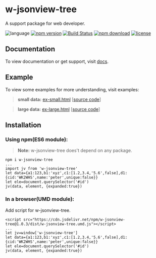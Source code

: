 # w-jsonview-tree
A support package for web developer.

![language](https://img.shields.io/badge/language-JavaScript-orange.svg) [![npm version](http://img.shields.io/npm/v/w-jsonview-tree.svg?style=flat)](https://npmjs.org/package/w-jsonview-tree) [![Build Status](https://travis-ci.org/yuda-lyu/w-jsonview-tree.svg?branch=master)](https://travis-ci.org/yuda-lyu/w-jsonview-tree) [![npm download](https://img.shields.io/npm/dt/w-jsonview-tree.svg)](https://npmjs.org/package/w-jsonview-tree) [![license](https://img.shields.io/npm/l/w-jsonview-tree.svg?style=flat)](https://npmjs.org/package/w-jsonview-tree)

## Documentation
To view documentation or get support, visit [docs](https://yuda-lyu.github.io/w-jsonview-tree/global.html).

## Example
To view some examples for more understanding, visit examples:
> **small data:** [ex-small.html](https://yuda-lyu.github.io/w-jsonview-tree/examples/ex-small.html) [[source code](https://github.com/yuda-lyu/w-jsonview-tree/blob/master/docs/examples/ex-small.html)]

> **large data:** [ex-large.html](https://yuda-lyu.github.io/w-jsonview-tree/examples/ex-large.html) [[source code](https://github.com/yuda-lyu/w-jsonview-tree/blob/master/docs/examples/ex-large.html)]

## Installation
### Using npm(ES6 module):
> **Note:** w-jsonview-tree does't depend on any package.
```alias
npm i w-jsonview-tree
...
import jv from 'w-jsonview-tree'
let data={a1:123,b1:'xyz',c1:[1.2,3.4,'5.6',false],d1:{cid:'WK2WHS',name:'peter',unique:false}}
let ele=document.querySelector('#id')
jv(data, element, {expanded:true})
```

### In a browser(UMD module):
Add script for w-jsonview-tree.
```alias
<script src="https://cdn.jsdelivr.net/npm/w-jsonview-tree@1.0.3/dist/w-jsonview-tree.umd.js"></script>
...
let jv=window['w-jsonview-tree']
let data={a1:123,b1:'xyz',c1:[1.2,3.4,'5.6',false],d1:{cid:'WK2WHS',name:'peter',unique:false}}
let ele=document.querySelector('#id')
jv(data, element, {expanded:true})
```
